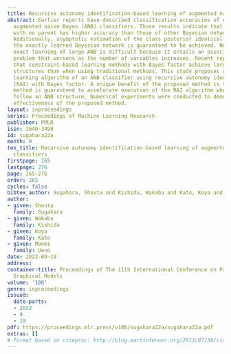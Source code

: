 ```yaml
---
title: Recursive autonomy identification-based learning of augmented naive Bayes classifiers
abstract: Earlier reports have described classification accuracies of exactly learned
  augmented naive Bayes (ANB) classifiers. Those results indicate that a class variable
  with no parent has higher accuracy than those of other Bayesian network classifiers.
  Additionally, asymptotic estimation of the class posterior identical to that of
  the exactly learned Bayesian network is guaranteed to be achieved. Nevertheless,
  exact learning of large ANB is difficult because it entails an associated NP-hard
  problem that worsens as the number of variables increases. Recent reports have described
  that constraint-based learning methods with Bayes factor achieve larger network
  structures than when using traditional methods. This study proposes an efficient
  learning algorithm of an ANB classifier using recursive autonomy identification
  (RAI) with Bayes factor. A unique benefit of the proposed method is that the proposed
  method is guaranteed to accelerate execution of the RAI algorithm when the data
  follow an ANB structure. Numerical experiments were conducted to demonstrate the
  effectiveness of the proposed method.
layout: inproceedings
series: Proceedings of Machine Learning Research
publisher: PMLR
issn: 2640-3498
id: sugahara22a
month: 0
tex_title: Recursive autonomy identification-based learning of augmented naive Bayes
  classifiers
firstpage: 265
lastpage: 276
page: 265-276
order: 265
cycles: false
bibtex_author: Sugahara, Shouta and Kishida, Wakaba and Kato, Koya and Ueno, Maomi
author:
- given: Shouta
  family: Sugahara
- given: Wakaba
  family: Kishida
- given: Koya
  family: Kato
- given: Maomi
  family: Ueno
date: 2022-09-19
address:
container-title: Proceedings of The 11th International Conference on Probabilistic
  Graphical Models
volume: '186'
genre: inproceedings
issued:
  date-parts:
  - 2022
  - 9
  - 19
pdf: https://proceedings.mlr.press/v186/sugahara22a/sugahara22a.pdf
extras: []
# Format based on citeproc: http://blog.martinfenner.org/2013/07/30/citeproc-yaml-for-bibliographies/
---
```

